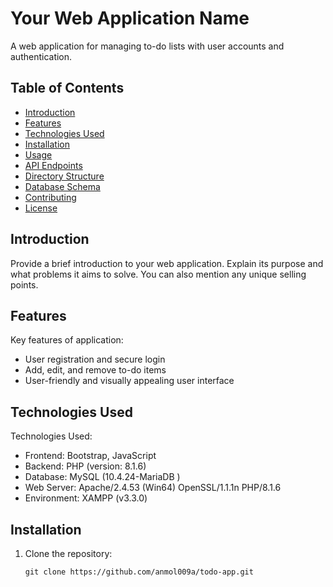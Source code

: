# Your Web Application Name

A web application for managing to-do lists with user accounts and authentication.

## Table of Contents

- [Introduction](#introduction)
- [Features](#features)
- [Technologies Used](#technologies-used)
- [Installation](#installation)
- [Usage](#usage)
- [API Endpoints](#api-endpoints)
- [Directory Structure](#directory-structure)
- [Database Schema](#database-schema)
- [Contributing](#contributing)
- [License](#license)

## Introduction

Provide a brief introduction to your web application. Explain its purpose and what problems it aims to solve. You can also mention any unique selling points.

## Features

Key features of application:

- User registration and secure login
- Add, edit, and remove to-do items
- User-friendly and visually appealing user interface

## Technologies Used

Technologies Used:

- Frontend: Bootstrap, JavaScript
- Backend: PHP (version: 8.1.6)
- Database: MySQL (10.4.24-MariaDB )
- Web Server: Apache/2.4.53 (Win64) OpenSSL/1.1.1n PHP/8.1.6
- Environment: XAMPP (v3.3.0)

## Installation

1. Clone the repository:

   ```shell
   git clone https://github.com/anmol009a/todo-app.git
   ```
